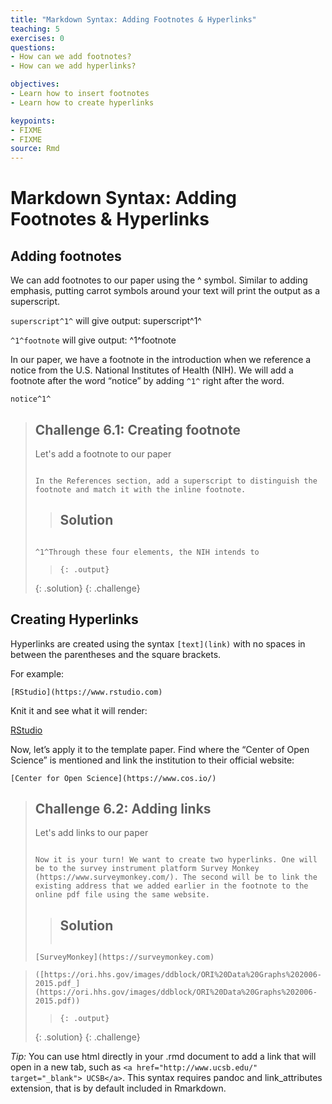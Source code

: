 ```yaml
---
title: "Markdown Syntax: Adding Footnotes & Hyperlinks"
teaching: 5
exercises: 0
questions:
- How can we add footnotes?
- How can we add hyperlinks?

objectives:
- Learn how to insert footnotes 
- Learn how to create hyperlinks

keypoints:
- FIXME
- FIXME
source: Rmd
---
```


# Markdown Syntax: Adding Footnotes & Hyperlinks

## Adding footnotes

We can add footnotes to our paper using the ^ symbol. Similar to adding emphasis, putting carrot symbols around your text will print the output as a superscript. 

`superscript^1^` will give output: superscript^1^

`^1^footnote` will give output: ^1^footnote

In our paper, we have a footnote in the introduction when we reference a notice from the U.S. National Institutes of Health (NIH). We will add a footnote after the word “notice” by adding `^1^` right after the word. 

`notice^1^`

> ## Challenge 6.1: Creating footnote 
>
>Let's add a footnote to our paper
>
> ~~~
>
> In the References section, add a superscript to distinguish the footnote and match it with the inline footnote.  
> ~~~
>
> > ## Solution
> 
> > ~~~
>
> `^1^Through these four elements, the NIH intends to`
>
> > ~~~
> > {: .output}
> {: .solution}
{: .challenge}


## Creating Hyperlinks

Hyperlinks are created using the syntax `[text](link)` with no spaces in between the parentheses and the square brackets.

For example:

`[RStudio](https://www.rstudio.com)`

Knit it and see what it will render:


[RStudio](https://www.rstudio.com)

Now, let’s apply it to the template paper. Find where the “Center of Open Science” is mentioned and link the institution to their official website:

`[Center for Open Science](https://www.cos.io/)` 


> ## Challenge 6.2: Adding links 
>
>Let's add links to our paper
>
> ~~~
>
> Now it is your turn! We want to create two hyperlinks. One will be to the survey instrument platform Survey Monkey (https://www.surveymonkey.com/). The second will be to link the existing address that we added earlier in the footnote to the online pdf file using the same website. 
> ~~~
>
> > ## Solution
> >
> >
> > ~~~
> >
> `[SurveyMonkey](https://surveymonkey.com)`

>`([https://ori.hhs.gov/images/ddblock/ORI%20Data%20Graphs%202006-2015.pdf_](https://ori.hhs.gov/images/ddblock/ORI%20Data%20Graphs%202006-2015.pdf))`
>
> > ~~~
> > {: .output}
> {: .solution}
{: .challenge}


*Tip:* You can use html directly in your .rmd document to add a link that will open in a new tab, such as `<a href="http://www.ucsb.edu/" target="_blank"> UCSB</a>`. This syntax requires pandoc and link_attributes extension, that is by default included in Rmarkdown.
